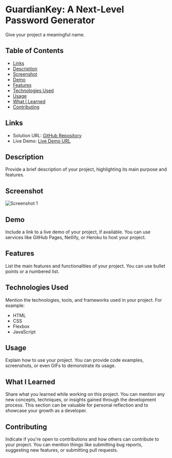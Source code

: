 # GuardianKey: A Next-Level Password Generator

Give your project a meaningful name.

## Table of Contents

- [Links](#links)
- [Description](#description)
- [Screenshot](#screenshot)
- [Demo](#demo)
- [Features](#features)
- [Technologies Used](#technologies-used)
- [Usage](#usage)
- [What I Learned](#what-i-learned)
- [Contributing](#contributing)

## Links

- Solution URL: [GitHub Repository](https://github.com/your-username/your-repo)
- Live Demo: [Live Demo URL](https://your-project-live-demo-url.com)

## Description

Provide a brief description of your project, highlighting its main purpose and features.

## Screenshot

![Screenshot 1](screenshots/screenshot1.png)

## Demo

Include a link to a live demo of your project, if available. You can use services like GitHub Pages, Netlify, or Heroku to host your project.

## Features

List the main features and functionalities of your project. You can use bullet points or a numbered list.

## Technologies Used

Mention the technologies, tools, and frameworks used in your project. For example:

- HTML
- CSS
- Flexbox
- JavaScript

## Usage

Explain how to use your project. You can provide code examples, screenshots, or even GIFs to demonstrate its usage.

## What I Learned

Share what you learned while working on this project. You can mention any new concepts, techniques, or insights gained through the development process. This section can be valuable for personal reflection and to showcase your growth as a developer.

## Contributing

Indicate if you're open to contributions and how others can contribute to your project. You can mention things like submitting bug reports, suggesting new features, or submitting pull requests.
